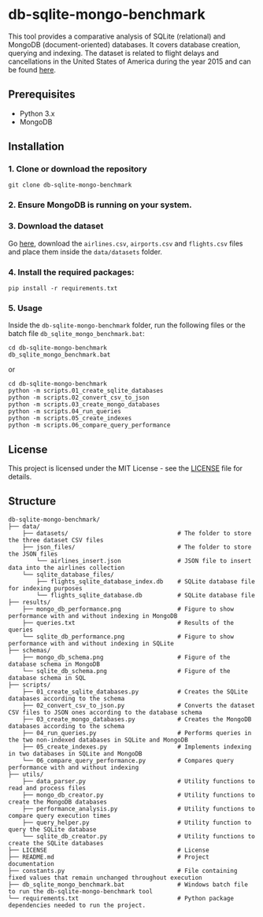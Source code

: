 # db-sqlite-mongo-benchmark
This tool provides a comparative analysis of SQLite (relational) and MongoDB (document-oriented) databases. It covers database creation, querying and indexing. The dataset is related to flight delays and cancellations in the United States of America during the year 2015 and can be found [here](https://www.kaggle.com/datasets/usdot/flight-delays).


## Prerequisites

- Python 3.x
- MongoDB

## Installation

### 1. Clone or download the repository

```git clone db-sqlite-mongo-benchmark```


### 2. Ensure MongoDB is running on your system.

### 3. Download the dataset

Go [here](https://www.kaggle.com/datasets/usdot/flight-delays), download the `airlines.csv`, `airports.csv` and `flights.csv` files and place them inside the `data/datasets` folder.


### 4. Install the required packages:

```pip install -r requirements.txt```


### 5. Usage

Inside the `db-sqlite-mongo-benchmark` folder, run the following files or the batch file ```db_sqlite_mongo_benchmark.bat```:

```
cd db-sqlite-mongo-benchmark
db_sqlite_mongo_benchmark.bat
```

or

```
cd db-sqlite-mongo-benchmark
python -m scripts.01_create_sqlite_databases
python -m scripts.02_convert_csv_to_json
python -m scripts.03_create_mongo_databases
python -m scripts.04_run_queries
python -m scripts.05_create_indexes
python -m scripts.06_compare_query_performance
```


## License

This project is licensed under the MIT License - see the [LICENSE](LICENSE) file for details.


## Structure
```
db-sqlite-mongo-benchmark/
├── data/
    ├── datasets/                               # The folder to store the three dataset CSV files
    ├── json_files/                             # The folder to store the JSON files
        └── airlines_insert.json                # JSON file to insert data into the airlines collection
    └── sqlite_database_files/
        ├── flights_sqlite_database_index.db    # SQLite database file for indexing purposes
        └── flights_sqlite_database.db          # SQLite database file
├── results/
    ├── mongo_db_performance.png                # Figure to show performance with and without indexing in MongoDB
    ├── queries.txt                             # Results of the queries
    └── sqlite_db_performance.png               # Figure to show performance with and without indexing in SQLite
├── schemas/
    ├── mongo_db_schema.png                     # Figure of the database schema in MongoDB
    └── sqlite_db_schema.png                    # Figure of the database schema in SQL
├── scripts/
    ├── 01_create_sqlite_databases.py           # Creates the SQLite databases according to the schema
    ├── 02_convert_csv_to_json.py               # Converts the dataset CSV files to JSON ones according to the database schema
    ├── 03_create_mongo_databases.py            # Creates the MongoDB databases according to the schema
    ├── 04_run_queries.py                       # Performs queries in the two non-indexed databases in SQLite and MongoDB
    ├── 05_create_indexes.py                    # Implements indexing in two databases in SQLite and MongoDB
    └── 06_compare_query_performance.py         # Compares query performance with and without indexing
├── utils/
    ├── data_parser.py                          # Utility functions to read and process files
    ├── mongo_db_creator.py                     # Utility functions to create the MongoDB databases
    ├── performance_analysis.py                 # Utility functions to compare query execution times
    ├── query_helper.py                         # Utility function to query the SQLite database
    └── sqlite_db_creator.py                    # Utility functions to create the SQLite databases
├── LICENSE                                     # License
├── README.md                                   # Project documentation
├── constants.py                                # File containing fixed values that remain unchanged throughout execution
├── db_sqlite_mongo_benchmark.bat               # Windows batch file to run the db-sqlite-mongo-benchmark tool
└── requirements.txt                            # Python package dependencies needed to run the project.
